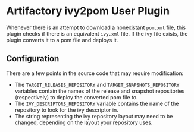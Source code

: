 Artifactory ivy2pom User Plugin
===============================

Whenever there is an attempt to download a nonexistant `pom.xml` file, this
plugin checks if there is an equivalent `ivy.xml` file. If the ivy file exists,
the plugin converts it to a pom file and deploys it.

Configuration
-------------

There are a few points in the source code that may require modification:
- The `TARGET_RELEASES_REPOSITORY` and `TARGET_SNAPSHOTS_REPOSITORY` variables
  contain the names of the release and snapshot repositories (respectively) to
  deploy the converted pom file to.
- The `IVY_DESCRIPTORS_REPOSITORY` variable contains the name of the
  repository to look for the ivy descriptor in.
- The string representing the ivy repository layout may need to be changed,
  depending on the layout your repository uses.
